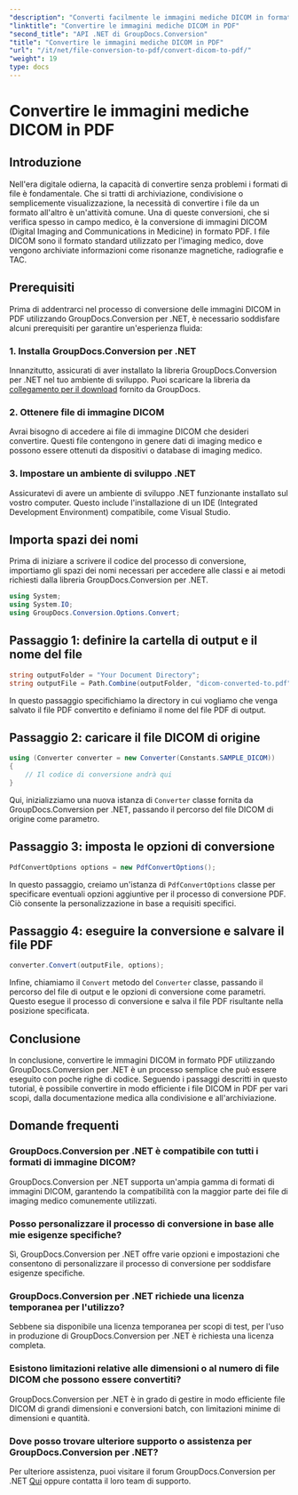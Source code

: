 ```yaml
---
"description": "Converti facilmente le immagini mediche DICOM in formato PDF utilizzando GroupDocs.Conversion per .NET. Una soluzione di conversione flessibile, efficiente e personalizzabile."
"linktitle": "Convertire le immagini mediche DICOM in PDF"
"second_title": "API .NET di GroupDocs.Conversion"
"title": "Convertire le immagini mediche DICOM in PDF"
"url": "/it/net/file-conversion-to-pdf/convert-dicom-to-pdf/"
"weight": 19
type: docs
---
```

# Convertire le immagini mediche DICOM in PDF

## Introduzione
Nell'era digitale odierna, la capacità di convertire senza problemi i formati di file è fondamentale. Che si tratti di archiviazione, condivisione o semplicemente visualizzazione, la necessità di convertire i file da un formato all'altro è un'attività comune. Una di queste conversioni, che si verifica spesso in campo medico, è la conversione di immagini DICOM (Digital Imaging and Communications in Medicine) in formato PDF. I file DICOM sono il formato standard utilizzato per l'imaging medico, dove vengono archiviate informazioni come risonanze magnetiche, radiografie e TAC.
## Prerequisiti
Prima di addentrarci nel processo di conversione delle immagini DICOM in PDF utilizzando GroupDocs.Conversion per .NET, è necessario soddisfare alcuni prerequisiti per garantire un'esperienza fluida:
### 1. Installa GroupDocs.Conversion per .NET
Innanzitutto, assicurati di aver installato la libreria GroupDocs.Conversion per .NET nel tuo ambiente di sviluppo. Puoi scaricare la libreria da [collegamento per il download](https://releases.groupdocs.com/conversion/net/) fornito da GroupDocs.
### 2. Ottenere file di immagine DICOM
Avrai bisogno di accedere ai file di immagine DICOM che desideri convertire. Questi file contengono in genere dati di imaging medico e possono essere ottenuti da dispositivi o database di imaging medico.
### 3. Impostare un ambiente di sviluppo .NET
Assicuratevi di avere un ambiente di sviluppo .NET funzionante installato sul vostro computer. Questo include l'installazione di un IDE (Integrated Development Environment) compatibile, come Visual Studio.

## Importa spazi dei nomi
Prima di iniziare a scrivere il codice del processo di conversione, importiamo gli spazi dei nomi necessari per accedere alle classi e ai metodi richiesti dalla libreria GroupDocs.Conversion per .NET.
```csharp
using System;
using System.IO;
using GroupDocs.Conversion.Options.Convert;
```
## Passaggio 1: definire la cartella di output e il nome del file
```csharp
string outputFolder = "Your Document Directory";
string outputFile = Path.Combine(outputFolder, "dicom-converted-to.pdf");
```
In questo passaggio specifichiamo la directory in cui vogliamo che venga salvato il file PDF convertito e definiamo il nome del file PDF di output.
## Passaggio 2: caricare il file DICOM di origine
```csharp
using (Converter converter = new Converter(Constants.SAMPLE_DICOM))
{
    // Il codice di conversione andrà qui
}
```
Qui, inizializziamo una nuova istanza di `Converter` classe fornita da GroupDocs.Conversion per .NET, passando il percorso del file DICOM di origine come parametro.
## Passaggio 3: imposta le opzioni di conversione
```csharp
PdfConvertOptions options = new PdfConvertOptions();
```
In questo passaggio, creiamo un'istanza di `PdfConvertOptions` classe per specificare eventuali opzioni aggiuntive per il processo di conversione PDF. Ciò consente la personalizzazione in base a requisiti specifici.
## Passaggio 4: eseguire la conversione e salvare il file PDF
```csharp
converter.Convert(outputFile, options);
```
Infine, chiamiamo il `Convert` metodo del `Converter` classe, passando il percorso del file di output e le opzioni di conversione come parametri. Questo esegue il processo di conversione e salva il file PDF risultante nella posizione specificata.

## Conclusione
In conclusione, convertire le immagini DICOM in formato PDF utilizzando GroupDocs.Conversion per .NET è un processo semplice che può essere eseguito con poche righe di codice. Seguendo i passaggi descritti in questo tutorial, è possibile convertire in modo efficiente i file DICOM in PDF per vari scopi, dalla documentazione medica alla condivisione e all'archiviazione.
## Domande frequenti
### GroupDocs.Conversion per .NET è compatibile con tutti i formati di immagine DICOM?
GroupDocs.Conversion per .NET supporta un'ampia gamma di formati di immagini DICOM, garantendo la compatibilità con la maggior parte dei file di imaging medico comunemente utilizzati.
### Posso personalizzare il processo di conversione in base alle mie esigenze specifiche?
Sì, GroupDocs.Conversion per .NET offre varie opzioni e impostazioni che consentono di personalizzare il processo di conversione per soddisfare esigenze specifiche.
### GroupDocs.Conversion per .NET richiede una licenza temporanea per l'utilizzo?
Sebbene sia disponibile una licenza temporanea per scopi di test, per l'uso in produzione di GroupDocs.Conversion per .NET è richiesta una licenza completa.
### Esistono limitazioni relative alle dimensioni o al numero di file DICOM che possono essere convertiti?
GroupDocs.Conversion per .NET è in grado di gestire in modo efficiente file DICOM di grandi dimensioni e conversioni batch, con limitazioni minime di dimensioni e quantità.
### Dove posso trovare ulteriore supporto o assistenza per GroupDocs.Conversion per .NET?
Per ulteriore assistenza, puoi visitare il forum GroupDocs.Conversion per .NET [Qui](https://forum.groupdocs.com/c/conversion/11) oppure contatta il loro team di supporto.
